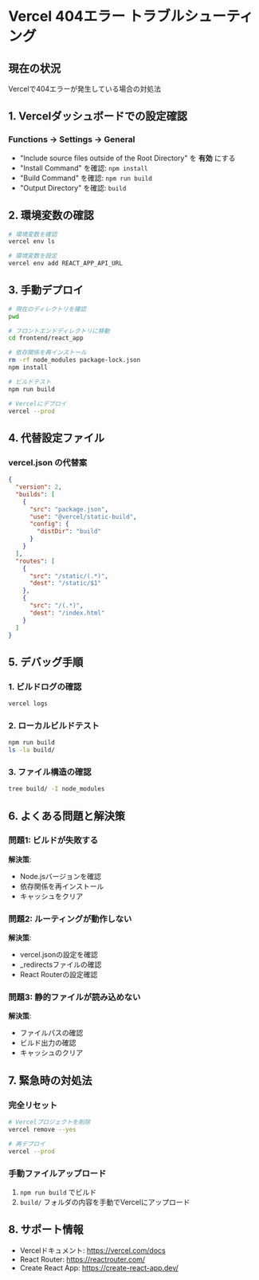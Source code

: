 # Vercel 404エラー トラブルシューティング

## 現在の状況
Vercelで404エラーが発生している場合の対処法

## 1. Vercelダッシュボードでの設定確認

### Functions → Settings → General
- "Include source files outside of the Root Directory" を **有効** にする
- "Install Command" を確認: `npm install`
- "Build Command" を確認: `npm run build`
- "Output Directory" を確認: `build`

## 2. 環境変数の確認

```bash
# 環境変数を確認
vercel env ls

# 環境変数を設定
vercel env add REACT_APP_API_URL
```

## 3. 手動デプロイ

```bash
# 現在のディレクトリを確認
pwd

# フロントエンドディレクトリに移動
cd frontend/react_app

# 依存関係を再インストール
rm -rf node_modules package-lock.json
npm install

# ビルドテスト
npm run build

# Vercelにデプロイ
vercel --prod
```

## 4. 代替設定ファイル

### vercel.json の代替案

```json
{
  "version": 2,
  "builds": [
    {
      "src": "package.json",
      "use": "@vercel/static-build",
      "config": {
        "distDir": "build"
      }
    }
  ],
  "routes": [
    {
      "src": "/static/(.*)",
      "dest": "/static/$1"
    },
    {
      "src": "/(.*)",
      "dest": "/index.html"
    }
  ]
}
```

## 5. デバッグ手順

### 1. ビルドログの確認
```bash
vercel logs
```

### 2. ローカルビルドテスト
```bash
npm run build
ls -la build/
```

### 3. ファイル構造の確認
```bash
tree build/ -I node_modules
```

## 6. よくある問題と解決策

### 問題1: ビルドが失敗する
**解決策**: 
- Node.jsバージョンを確認
- 依存関係を再インストール
- キャッシュをクリア

### 問題2: ルーティングが動作しない
**解決策**:
- vercel.jsonの設定を確認
- _redirectsファイルの確認
- React Routerの設定確認

### 問題3: 静的ファイルが読み込めない
**解決策**:
- ファイルパスの確認
- ビルド出力の確認
- キャッシュのクリア

## 7. 緊急時の対処法

### 完全リセット
```bash
# Vercelプロジェクトを削除
vercel remove --yes

# 再デプロイ
vercel --prod
```

### 手動ファイルアップロード
1. `npm run build` でビルド
2. `build/` フォルダの内容を手動でVercelにアップロード

## 8. サポート情報

- Vercelドキュメント: https://vercel.com/docs
- React Router: https://reactrouter.com/
- Create React App: https://create-react-app.dev/ 